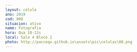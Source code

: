 ```yaml
---
layout: celula
ano: 2019
cod: 008
situacion: ativo
name: Fotografia
hora: Qua 10-12s
local: Sala 4 Bloco 2 
photo: http://pacceqx.github.io\assets\pic\celulas\08.png
---
```


